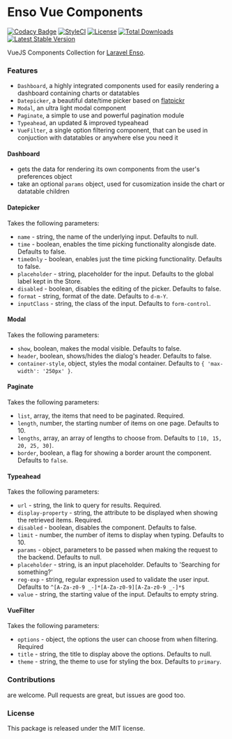 <!--h-->
# Enso Vue Components

[![Codacy Badge](https://api.codacy.com/project/badge/Grade/c0ebffca7afd42beaf0e48b3113096df)](https://www.codacy.com/app/laravel-enso/VueComponents?utm_source=github.com&amp;utm_medium=referral&amp;utm_content=laravel-enso/VueComponents&amp;utm_campaign=Badge_Grade)
[![StyleCI](https://styleci.io/repos/99346868/shield?branch=master)](https://styleci.io/repos/99346868)
[![License](https://poser.pugx.org/laravel-enso/vuecomponents/license)](https://https://packagist.org/packages/laravel-enso/vuecomponents)
[![Total Downloads](https://poser.pugx.org/laravel-enso/vuecomponents/downloads)](https://packagist.org/packages/laravel-enso/vuecomponents)
[![Latest Stable Version](https://poser.pugx.org/laravel-enso/vuecomponents/version)](https://packagist.org/packages/laravel-enso/vuecomponents)
<!--/h-->

VueJS Components Collection for [Laravel Enso](https://github.com/laravel-enso/Enso).

### Features
- `Dashboard`, a highly integrated components used for easily rendering a dashboard containing charts or datatables
- `Datepicker`, a beautiful date/time picker based on [flatpickr](https://chmln.github.io/flatpickr/)
- `Modal`, an ultra light modal component
- `Paginate`, a simple to use and powerful pagination module
- `Typeahead`, an updated & improved typeahead  
- `VueFilter`, a single option filtering component, that can be used in conjuction with datatables or anywhere else you need it 

#### Dashboard
- gets the data for rendering its own components from the user's preferences object
- take an optional `params` object, used for cusomization inside the chart or datatable children 

#### Datepicker
Takes the following parameters:
- `name` - string, the name of the underlying input. Defaults to null.
- `time` - boolean, enables the time picking functionality alongisde date. Defaults to false. 
- `timeOnly` - boolean, enables just the time picking functionality. Defaults to false.
- `placeholder` - string, placeholder for the input. Defaults to the global label kept in the Store.
- `disabled` - boolean, disables the editing of the picker. Defaults to false.
- `format` - string, format of the date. Defaults to `d-m-Y`.
- `inputClass` - string, the class of the input. Defaults to `form-control`.

#### Modal
Takes the following parameters:
- `show`, boolean, makes the modal visible. Defaults to false.
- `header`, boolean, shows/hides the dialog's header. Defaults to false. 
- `container-style`, object, styles the modal container. Defaults to `{ 'max-width': '250px' }`.

#### Paginate
Takes the following parameters:
- `list`, array, the items that need to be paginated. Required.
- `length`, number, the starting number of items on one page. Defaults to 10.
- `lengths`, array, an array of lengths to choose from. Defaults to `[10, 15, 20, 25, 30]`.
- `border`, boolean, a flag for showing a border arount the component. Defaults to `false`.    

#### Typeahead
Takes the following parameters:
- `url` - string, the link to query for results. Required.
- `display-property` - string, the attribute to be displayed when showing the retrieved items. Required.
- `disabled` - boolean, disables the component. Defaults to false.
- `limit` - number, the number of items to display when typing. Defaults to 10.
- `params` - object, parameters to be passed when making the request to the backend. Defaults to null.
- `placeholder` - string, is an input placeholder. Defaults to 'Searching for something?'
- `reg-exp` - string, regular expression used to validate the user input. Defaults to `^[A-Za-z0-9 _-]*[A-Za-z0-9][A-Za-z0-9 _-]*$` 
- `value` - string, the starting value of the input. Defaults to empty string.

#### VueFilter
Takes the following parameters:
- `options` - object, the options the user can choose from when filtering. Required
- `title` - string, the title to display above the options. Defaults to null.
- `theme` - string, the theme to use for styling the box. Defaults to `primary`.


<!--h-->
### Contributions

are welcome. Pull requests are great, but issues are good too.

### License

This package is released under the MIT license.
<!--/h-->